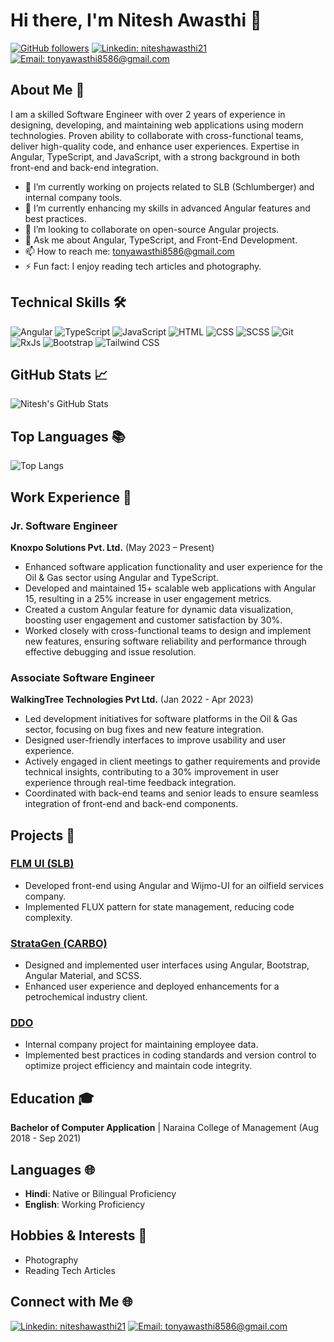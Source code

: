 # Hi there, I'm Nitesh Awasthi 👋

[![GitHub followers](https://img.shields.io/github/followers/niteshawasthi21?label=Follow&style=social)](https://github.com/niteshawasthi21)
[![Linkedin: niteshawasthi21](https://img.shields.io/badge/-Nitesh%20Awasthi-blue?style=flat-square&logo=Linkedin&logoColor=white&link=https://www.linkedin.com/in/niteshawasthi21/)](https://www.linkedin.com/in/niteshawasthi21/)
[![Email: tonyawasthi8586@gmail.com](https://img.shields.io/badge/-tonyawasthi8586@gmail.com-red?style=flat-square&logo=gmail&logoColor=white&link=mailto:tonyawasthi8586@gmail.com)](mailto:tonyawasthi8586@gmail.com)

## About Me 🚀

I am a skilled Software Engineer with over 2 years of experience in designing, developing, and maintaining web applications using modern technologies. Proven ability to collaborate with cross-functional teams, deliver high-quality code, and enhance user experiences. Expertise in Angular, TypeScript, and JavaScript, with a strong background in both front-end and back-end integration.

- 🔭 I’m currently working on projects related to SLB (Schlumberger) and internal company tools.
- 🌱 I’m currently enhancing my skills in advanced Angular features and best practices.
- 👯 I’m looking to collaborate on open-source Angular projects.
- 💬 Ask me about Angular, TypeScript, and Front-End Development.
- 📫 How to reach me: tonyawasthi8586@gmail.com
- ⚡ Fun fact: I enjoy reading tech articles and photography.

## Technical Skills 🛠️

![Angular](https://img.shields.io/badge/-Angular-DD0031?style=flat&logo=angular&logoColor=white)
![TypeScript](https://img.shields.io/badge/-TypeScript-3178C6?style=flat&logo=typescript&logoColor=white)
![JavaScript](https://img.shields.io/badge/-JavaScript-F7DF1E?style=flat&logo=javascript&logoColor=black)
![HTML](https://img.shields.io/badge/-HTML-E34F26?style=flat&logo=html5&logoColor=white)
![CSS](https://img.shields.io/badge/-CSS-1572B6?style=flat&logo=css3&logoColor=white)
![SCSS](https://img.shields.io/badge/-SCSS-CC6699?style=flat&logo=sass&logoColor=white)
![Git](https://img.shields.io/badge/-Git-F05032?style=flat&logo=git&logoColor=white)
![RxJs](https://img.shields.io/badge/-RxJs-B7178C?style=flat&logo=reactivex&logoColor=white)
![Bootstrap](https://img.shields.io/badge/-Bootstrap-563D7C?style=flat&logo=bootstrap&logoColor=white)
![Tailwind CSS](https://img.shields.io/badge/-Tailwind%20CSS-38B2AC?style=flat&logo=tailwind-css&logoColor=white)

## GitHub Stats 📈

![Nitesh's GitHub Stats](https://github-readme-stats.vercel.app/api?username=niteshawasthi21&show_icons=true&theme=radical)

## Top Languages 📚

![Top Langs](https://github-readme-stats.vercel.app/api/top-langs/?username=niteshawasthi21&layout=compact&theme=radical)

## Work Experience 💼

### Jr. Software Engineer
**Knoxpo Solutions Pvt. Ltd.** (May 2023 – Present)
- Enhanced software application functionality and user experience for the Oil & Gas sector using Angular and TypeScript.
- Developed and maintained 15+ scalable web applications with Angular 15, resulting in a 25% increase in user engagement metrics.
- Created a custom Angular feature for dynamic data visualization, boosting user engagement and customer satisfaction by 30%.
- Worked closely with cross-functional teams to design and implement new features, ensuring software reliability and performance through effective debugging and issue resolution.

### Associate Software Engineer
**WalkingTree Technologies Pvt Ltd.** (Jan 2022 - Apr 2023)
- Led development initiatives for software platforms in the Oil & Gas sector, focusing on bug fixes and new feature integration.
- Designed user-friendly interfaces to improve usability and user experience.
- Actively engaged in client meetings to gather requirements and provide technical insights, contributing to a 30% improvement in user experience through real-time feedback integration.
- Coordinated with back-end teams and senior leads to ensure seamless integration of front-end and back-end components.

## Projects 🚀

### [FLM UI (SLB)](https://github.com/niteshawasthi21/flm-ui)
- Developed front-end using Angular and Wijmo-UI for an oilfield services company.
- Implemented FLUX pattern for state management, reducing code complexity.

### [StrataGen (CARBO)](https://github.com/niteshawasthi21/stratagen)
- Designed and implemented user interfaces using Angular, Bootstrap, Angular Material, and SCSS.
- Enhanced user experience and deployed enhancements for a petrochemical industry client.

### [DDO](https://github.com/niteshawasthi21/ddo)
- Internal company project for maintaining employee data.
- Implemented best practices in coding standards and version control to optimize project efficiency and maintain code integrity.

## Education 🎓

**Bachelor of Computer Application** |
Naraina College of Management (Aug 2018 - Sep 2021)

## Languages 🌐

- **Hindi**: Native or Bilingual Proficiency
- **English**: Working Proficiency

## Hobbies & Interests 🎨

- Photography
- Reading Tech Articles

## Connect with Me 🌐

[![Linkedin: niteshawasthi21](https://img.shields.io/badge/-Nitesh%20Awasthi-blue?style=flat-square&logo=Linkedin&logoColor=white&link=https://www.linkedin.com/in/niteshawasthi21/)](https://www.linkedin.com/in/niteshawasthi21/)
[![Email: tonyawasthi8586@gmail.com](https://img.shields.io/badge/-tonyawasthi8586@gmail.com-red?style=flat-square&logo=gmail&logoColor=white&link=mailto:tonyawasthi8586@gmail.com)](mailto:tonyawasthi8586@gmail.com)
